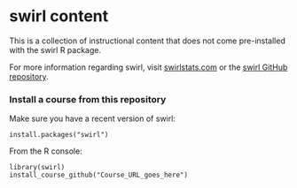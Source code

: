 swirl content
=============

This is a collection of instructional content that does not come pre-installed with the swirl R package.

For more information regarding swirl, visit [swirlstats.com](http://swirlstats.com) or the [swirl GitHub repository](https://github.com/swirldev/swirl).

### Install a course from this repository

Make sure you have a recent version of swirl: 

```
install.packages("swirl")
```

From the R console:

```
library(swirl)
install_course_github("Course_URL_goes_here")
```